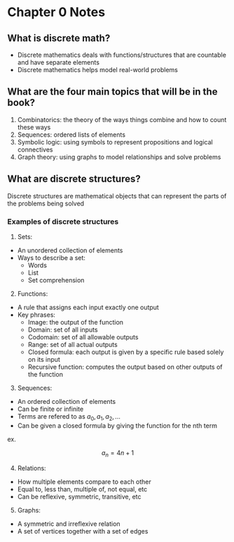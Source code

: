 # Chapter 0 Notes
## What is discrete math?
- Discrete mathematics deals with functions/structures that are countable and have separate elements
- Discrete mathematics helps model real-world problems
## What are the four main topics that will be in the book?
1. Combinatorics: the theory of the ways things combine and how to count these ways
1. Sequences: ordered lists of elements
1. Symbolic logic: using symbols to represent propositions and logical connectives
1. Graph theory: using graphs to model relationships and solve problems
## What are discrete structures?
Discrete structures are mathematical objects that can represent the parts of the problems being solved
### Examples of discrete structures
1. Sets:
  - An unordered collection of elements
  - Ways to describe a set:
    - Words
    - List 
    - Set comprehension
2. Functions:
  - A rule that assigns each input exactly one output
  - Key phrases:
    - Image: the output of the function
    - Domain: set of all inputs
    - Codomain: set of all allowable outputs
    - Range: set of all actual outputs
    - Closed formula: each output is given by a specific rule based solely on its input
    - Recursive function: computes the output based on other outputs of the function
3. Sequences:
  - An ordered collection of elements
  - Can be finite or infinite
  - Terms are refered to as $a_0, a_1, a_2, ...$
  - Can be given a closed formula by giving the function for the nth term

ex.
```math
a_n = 4n + 1
```
4. Relations:
  - How multiple elements compare to each other
  - Equal to, less than, multiple of, not equal, etc
  - Can be reflexive, symmetric, transitive, etc
5. Graphs:
  - A symmetric and irreflexive relation
  - A set of vertices together with a set of edges


